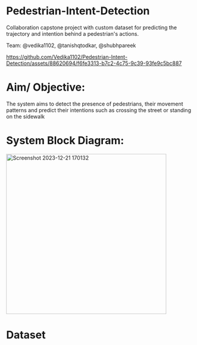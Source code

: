 # Pedestrian-Intent-Detection

Collaboration capstone project with custom dataset for predicting the trajectory and intention behind a pedestrian's actions.

Team: @vedika1102, @tanishqtodkar, @shubhpareek



https://github.com/Vedika1102/Pedestrian-Intent-Detection/assets/88620694/f6fe3313-b7c2-4c75-9c39-93fe9c5bc887

# Aim/ Objective:

The system aims to detect the presence of pedestrians, their movement patterns and predict their intentions such as crossing the street or standing on the sidewalk

# System Block Diagram:
<img width="430" alt="Screenshot 2023-12-21 170132" src="https://github.com/Vedika1102/Pedestrian-Intent-Detection/assets/88620694/d1d55410-22ca-4d95-ac67-937c0fa8a6d2">


# Dataset

